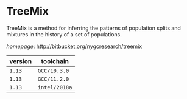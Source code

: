 # TreeMix

TreeMix is a method for inferring the patterns of population splits and mixtures in the history of a  set of populations.

*homepage*: <http://bitbucket.org/nygcresearch/treemix>

version | toolchain
--------|----------
``1.13`` | ``GCC/10.3.0``
``1.13`` | ``GCC/11.2.0``
``1.13`` | ``intel/2018a``
